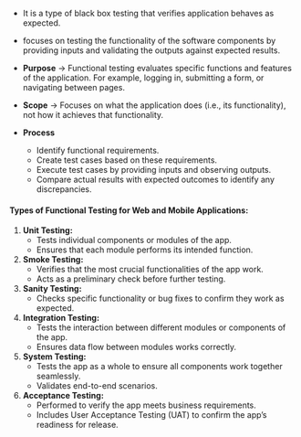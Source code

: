- It is a type of black box testing that verifies application behaves as expected.
- focuses on testing the functionality of the software components by providing inputs and validating the outputs against expected results.

- **Purpose** -> Functional testing evaluates specific functions and features of the application. For example, logging in, submitting a form, or navigating between pages.

- **Scope** -> Focuses on what the application does (i.e., its functionality), not how it achieves that functionality.

- **Process**
	-  Identify functional requirements.
	- Create test cases based on these requirements.
	- Execute test cases by providing inputs and observing outputs.
	- Compare actual results with expected outcomes to identify any discrepancies.

#### Types of Functional Testing for Web and Mobile Applications:

1. **Unit Testing:**
    - Tests individual components or modules of the app.
    - Ensures that each module performs its intended function.
2. **Smoke Testing:**
    - Verifies that the most crucial functionalities of the app work.
    - Acts as a preliminary check before further testing.
3. **Sanity Testing:**
    - Checks specific functionality or bug fixes to confirm they work as expected.
4. **Integration Testing:**
    - Tests the interaction between different modules or components of the app.
    - Ensures data flow between modules works correctly.
5. **System Testing:**
    - Tests the app as a whole to ensure all components work together seamlessly.
    - Validates end-to-end scenarios.
6. **Acceptance Testing:**
    - Performed to verify the app meets business requirements.
    - Includes User Acceptance Testing (UAT) to confirm the app’s readiness for release.
